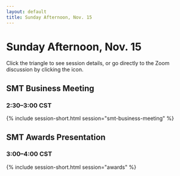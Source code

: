 ```yaml
---
layout: default
title: Sunday Afternoon, Nov. 15
---
```


# Sunday Afternoon, Nov. 15

Click the triangle to see session details, or go directly to the Zoom discussion by clicking the <i class="fas fa-video"></i> icon.

## SMT Business Meeting

### 2:30–3:00 CST
{% include session-short.html session="smt-business-meeting" %}


## SMT Awards Presentation

### 3:00–4:00 CST
{% include session-short.html session="awards" %}